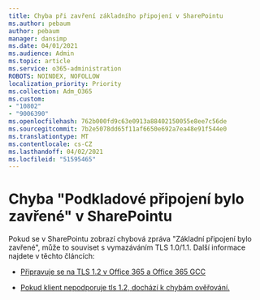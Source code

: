 ```yaml
---
title: Chyba při zavření základního připojení v SharePointu
ms.author: pebaum
author: pebaum
manager: dansimp
ms.date: 04/01/2021
ms.audience: Admin
ms.topic: article
ms.service: o365-administration
ROBOTS: NOINDEX, NOFOLLOW
localization_priority: Priority
ms.collection: Adm_O365
ms.custom:
- "10802"
- "9006390"
ms.openlocfilehash: 762b000fd9c63e0913a88402150055e8ee7c56de
ms.sourcegitcommit: 7b2e5078dd65f11af6650e692a7ea48e91f544e0
ms.translationtype: MT
ms.contentlocale: cs-CZ
ms.lasthandoff: 04/02/2021
ms.locfileid: "51595465"
---
```

# <a name="the-underlying-connection-was-closed-error-in-sharepoint"></a>Chyba "Podkladové připojení bylo zavřené" v SharePointu

Pokud se v SharePointu zobrazí chybová zpráva "Základní připojení bylo zavřené", může to souviset s vymazáváním TLS 1.0/1.1. Další informace najdete v těchto článcích:

- [Připravuje se na TLS 1.2 v Office 365 a Office 365 GCC](https://docs.microsoft.com/microsoft-365/compliance/prepare-tls-1.2-in-office-365?view=o365-worldwide)

- [Pokud klient nepodporuje tls 1.2, dochází k chybám ověřování.](https://review.docs.microsoft.com/sharepoint/troubleshoot/administration/authentication-errors-tls12-support)